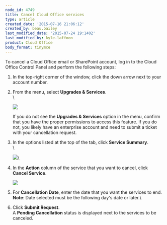 ```yaml
---
node_id: 4749
title: Cancel Cloud Office services
type: article
created_date: '2015-07-16 21:06:12'
created_by: beau.bailey
last_modified_date: '2015-07-24 19:1402'
last_modified_by: kyle.laffoon
product: Cloud Office
body_format: tinymce
---
```


To cancel a Cloud Office email or SharePoint account, log in to the
Cloud Office Control Panel and perform the following steps:

1.  In the top-right corner of the window, click the down arrow next to
    your account number.
2.  From the menu, select **Upgrades & Services**.\
     \

    ![](/knowledge_center/sites/default/files/field/image/Cancel%20Services%201_1a.png)

    If you do not see the **Upgrades &** **Services** option in the
    menu, confirm that you have the proper permissions to access this
    feature. If you do not, you likely have an enterprise account and
    need to submit a ticket with your cancellation request.  

3.  In the options listed at the top of the tab, click **Service
    Summary**.\
     \

    ![](/knowledge_center/sites/default/files/field/image/Cancel%20Services%202_0a.png)\
      
4.  In the **Action** column of the service that you want to cancel,
    click **Cancel Service**.

    ![](/knowledge_center/sites/default/files/field/image/Cancel%20Services%203a.png)

5.  For **Cancellation Date**, enter the date that you want the services
    to end.\
     **Note**: Date selected must be the following day's date or later.\
      
6.  Click **Submit Request**.\
     A **Pending Cancellation** status is displayed next to the services
    to be canceled.

 

